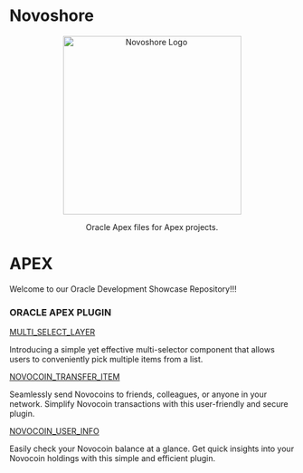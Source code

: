 # Novoshore
<p align="center">
  <a href="https://www.novoshore.com/" target="blank"><img src="https://www.novoshore.com/wp-content/uploads/2018/08/n-ugly-3-e1534939287262.png" width="315" alt="Novoshore Logo" /></a>
</p>
<p align="center">Oracle Apex files for Apex projects.</p>

# APEX
Welcome to our Oracle Development Showcase Repository!!!

### ORACLE APEX PLUGIN

<a href="https://github.com/NovoshoreEurope/Oracle/blob/main/APEX/Plug-ins/MULTI_SELECT_LAYER">MULTI_SELECT_LAYER</a>

Introducing a simple yet effective multi-selector component that allows users to conveniently pick multiple items from a list.

<a href="https://github.com/NovoshoreEurope/Oracle/blob/main/APEX/Plug-ins/NOVOCOIN_TRANSFER_ITEM">NOVOCOIN_TRANSFER_ITEM</a>

Seamlessly send Novocoins to friends, colleagues, or anyone in your network. Simplify Novocoin transactions with this user-friendly and secure plugin.

<a href="https://github.com/NovoshoreEurope/Oracle/blob/main/APEX/Plug-ins/NOVOCOIN_USER_INFO">NOVOCOIN_USER_INFO</a>

Easily check your Novocoin balance at a glance. Get quick insights into your Novocoin holdings with this simple and efficient plugin.